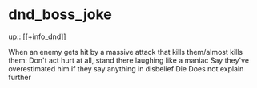 # dnd_boss_joke

up:: [[+info_dnd]]

When an enemy gets hit by a massive attack that kills them/almost kills them:
Don't act hurt at all, stand there laughing like a maniac
Say they've overestimated him if they say anything in disbelief
Die
Does not explain further
